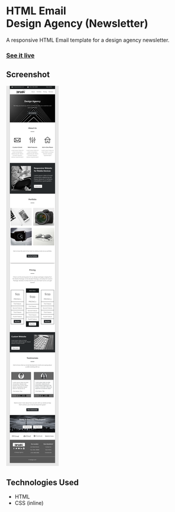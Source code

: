 # HTML Email<br>Design Agency (Newsletter)

A responsive HTML Email template for a design agency newsletter.

### [See it live](https://tiagomedeirosds.github.io/Email-Design/)

## Screenshot

![Design Email Screenshot](Design.png)


## Technologies Used

* HTML
* CSS (inline)
